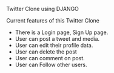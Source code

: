 Twitter Clone using DJANGO

Current features of this Twitter Clone
- There is a Login page, Sign Up page.
- User can post a tweet and media.
- User can edit their profile data.
- User can delete the post
- User can comment on post.
- User can Follow other users.